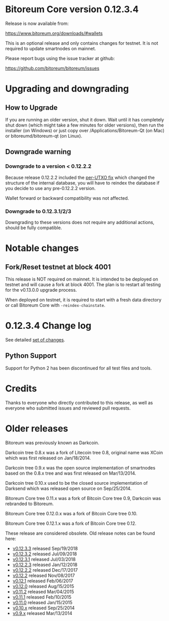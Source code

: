 Bitoreum Core version 0.12.3.4
==========================

Release is now available from:

  <https://www.bitoreum.org/downloads/#wallets>

This is an optional release and only contains changes for testnet. It is not required to update smartnodes on mainnet.

Please report bugs using the issue tracker at github:

  <https://github.com/bitoreum/bitoreum/issues>


Upgrading and downgrading
=========================

How to Upgrade
--------------

If you are running an older version, shut it down. Wait until it has completely
shut down (which might take a few minutes for older versions), then run the
installer (on Windows) or just copy over /Applications/Bitoreum-Qt (on Mac) or
bitoreumd/bitoreum-qt (on Linux).

Downgrade warning
-----------------

### Downgrade to a version < 0.12.2.2

Because release 0.12.2.2 included the [per-UTXO fix](release-notes/bitoreum/release-notes-0.12.2.2.md#per-utxo-fix)
which changed the structure of the internal database, you will have to reindex
the database if you decide to use any pre-0.12.2.2 version.

Wallet forward or backward compatibility was not affected.

### Downgrade to 0.12.3.1/2/3

Downgrading to these versions does not require any additional actions, should be
fully compatible.


Notable changes
===============

Fork/Reset testnet at block 4001
--------------------------------

This release is NOT required on mainnet. It is intended to be deployed on testnet and will cause a fork at block 4001.
The plan is to restart all testing for the v0.13.0.0 upgrade process.

When deployed on testnet, it is required to start with a fresh data directory or call Bitoreum Core with `-reindex-chainstate`.

0.12.3.4 Change log
===================

See detailed [set of changes](https://github.com/bitoreum/bitoreum/compare/v0.12.3.3...bitoreum:v0.12.3.4).

Python Support
--------------

Support for Python 2 has been discontinued for all test files and tools.

Credits
=======

Thanks to everyone who directly contributed to this release,
as well as everyone who submitted issues and reviewed pull requests.


Older releases
==============

Bitoreum was previously known as Darkcoin.

Darkcoin tree 0.8.x was a fork of Litecoin tree 0.8, original name was XCoin
which was first released on Jan/18/2014.

Darkcoin tree 0.9.x was the open source implementation of smartnodes based on
the 0.8.x tree and was first released on Mar/13/2014.

Darkcoin tree 0.10.x used to be the closed source implementation of Darksend
which was released open source on Sep/25/2014.

Bitoreum Core tree 0.11.x was a fork of Bitcoin Core tree 0.9,
Darkcoin was rebranded to Bitoreum.

Bitoreum Core tree 0.12.0.x was a fork of Bitcoin Core tree 0.10.

Bitoreum Core tree 0.12.1.x was a fork of Bitcoin Core tree 0.12.

These release are considered obsolete. Old release notes can be found here:

- [v0.12.3.3](https://github.com/bitoreum/bitoreum/blob/master/doc/release-notes/bitoreum/release-notes-0.12.3.3.md) released Sep/19/2018
- [v0.12.3.2](https://github.com/bitoreum/bitoreum/blob/master/doc/release-notes/bitoreum/release-notes-0.12.3.2.md) released Jul/09/2018
- [v0.12.3.1](https://github.com/bitoreum/bitoreum/blob/master/doc/release-notes/bitoreum/release-notes-0.12.3.1.md) released Jul/03/2018
- [v0.12.2.3](https://github.com/bitoreum/bitoreum/blob/master/doc/release-notes/bitoreum/release-notes-0.12.2.3.md) released Jan/12/2018
- [v0.12.2.2](https://github.com/bitoreum/bitoreum/blob/master/doc/release-notes/bitoreum/release-notes-0.12.2.2.md) released Dec/17/2017
- [v0.12.2](https://github.com/bitoreum/bitoreum/blob/master/doc/release-notes/bitoreum/release-notes-0.12.2.md) released Nov/08/2017
- [v0.12.1](https://github.com/bitoreum/bitoreum/blob/master/doc/release-notes/bitoreum/release-notes-0.12.1.md) released Feb/06/2017
- [v0.12.0](https://github.com/bitoreum/bitoreum/blob/master/doc/release-notes/bitoreum/release-notes-0.12.0.md) released Aug/15/2015
- [v0.11.2](https://github.com/bitoreum/bitoreum/blob/master/doc/release-notes/bitoreum/release-notes-0.11.2.md) released Mar/04/2015
- [v0.11.1](https://github.com/bitoreum/bitoreum/blob/master/doc/release-notes/bitoreum/release-notes-0.11.1.md) released Feb/10/2015
- [v0.11.0](https://github.com/bitoreum/bitoreum/blob/master/doc/release-notes/bitoreum/release-notes-0.11.0.md) released Jan/15/2015
- [v0.10.x](https://github.com/bitoreum/bitoreum/blob/master/doc/release-notes/bitoreum/release-notes-0.10.0.md) released Sep/25/2014
- [v0.9.x](https://github.com/bitoreum/bitoreum/blob/master/doc/release-notes/bitoreum/release-notes-0.9.0.md) released Mar/13/2014


